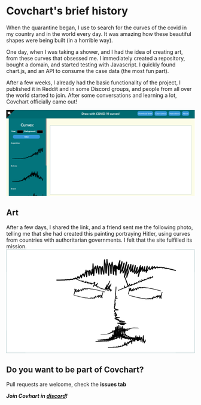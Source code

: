# Covchart's brief history

When the quarantine began, I use to search for the curves of the covid in my country and in the world every day. It was amazing how these beautiful shapes were being built (in a horrible way).

One day, when I was taking a shower, and I had the idea of creating art, from these curves that obsessed me. I immediately created a repository, bought a domain, and started testing with Javascript. I quickly found chart.js, and an API to consume the case data (the most fun part).

After a few weeks, I already had the basic functionality of the project, I published it in Reddit and in some Discord groups, and people from all over the world started to join.
After some conversations and learning a lot, Covchart officially came out!

![alt text](https://github.com/MartinSobel/Covchart/blob/master/image.png?raw=true "Demo")

## Art
After a few days, I shared the link, and a friend sent me the following photo, telling me that she had created this painting portraying Hitler, using curves from countries with authoritarian governments. I felt that the site fulfilled its mission.
![alt text](https://github.com/MartinSobel/Covchart/blob/master/art1.png?raw=true "Art1")

## Do you want to be part of Covchart?
Pull requests are welcome, check the **issues tab**

***Join Covhart in [discord](https://discord.gg/4aC9tPd)!***
